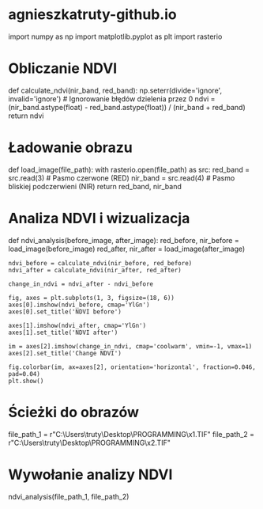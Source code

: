 # agnieszkatruty-github.io
import numpy as np 
import matplotlib.pyplot as plt
import rasterio 

# Obliczanie NDVI
def calculate_ndvi(nir_band, red_band):
    np.seterr(divide='ignore', invalid='ignore')  # Ignorowanie błędów dzielenia przez 0
    ndvi = (nir_band.astype(float) - red_band.astype(float)) / (nir_band + red_band)
    return ndvi

# Ładowanie obrazu
def load_image(file_path):
    with rasterio.open(file_path) as src:
        red_band = src.read(3)  # Pasmo czerwone (RED)
        nir_band = src.read(4)  # Pasmo bliskiej podczerwieni (NIR)
    return red_band, nir_band

# Analiza NDVI i wizualizacja
def ndvi_analysis(before_image, after_image):
    red_before, nir_before = load_image(before_image)
    red_after, nir_after = load_image(after_image)
    
    ndvi_before = calculate_ndvi(nir_before, red_before)
    ndvi_after = calculate_ndvi(nir_after, red_after)
    
    change_in_ndvi = ndvi_after - ndvi_before
    
    fig, axes = plt.subplots(1, 3, figsize=(18, 6))
    axes[0].imshow(ndvi_before, cmap='YlGn')
    axes[0].set_title('NDVI before')
    
    axes[1].imshow(ndvi_after, cmap='YlGn')
    axes[1].set_title('NDVI after')
    
    im = axes[2].imshow(change_in_ndvi, cmap='coolwarm', vmin=-1, vmax=1)
    axes[2].set_title('Change NDVI')
    
    fig.colorbar(im, ax=axes[2], orientation='horizontal', fraction=0.046, pad=0.04)
    plt.show()

# Ścieżki do obrazów
file_path_1 = r"C:\Users\truty\Desktop\PROGRAMMING\x1.TIF"
file_path_2 = r"C:\Users\truty\Desktop\PROGRAMMING\x2.TIF"

# Wywołanie analizy NDVI
ndvi_analysis(file_path_1, file_path_2)
